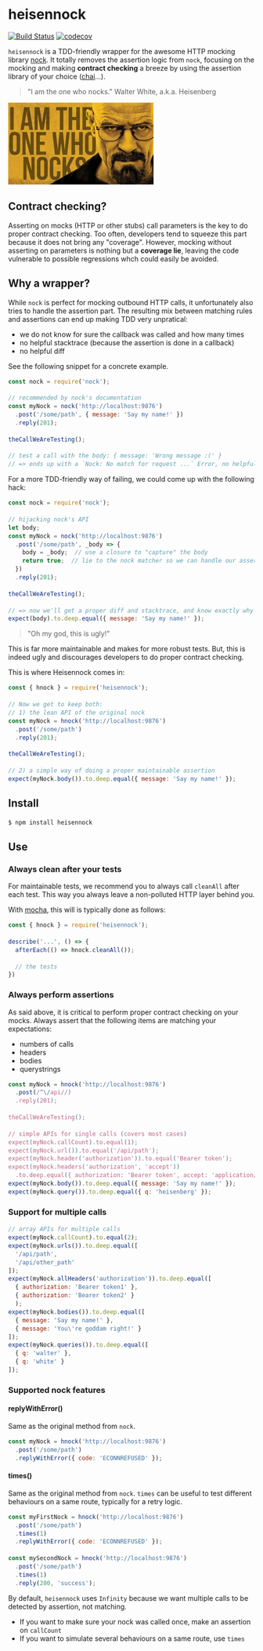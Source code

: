 # heisennock

[![Build Status](https://travis-ci.org/sabiwara/heisennock.svg?branch=master)](https://travis-ci.org/sabiwara/heisennock)
[![codecov](https://codecov.io/gh/sabiwara/heisennock/branch/master/graph/badge.svg)](https://codecov.io/gh/sabiwara/heisennock)

`heisennock` is a TDD-friendly wrapper for the awesome HTTP mocking library [nock](https://github.com/node-nock/nock).
It totally removes the assertion logic from `nock`, focusing on the mocking and making **contract checking** a breeze by using the assertion library of your choice ([chai](http://chaijs.com/)...).

> "I am the one who nocks." Walter White, a.k.a. Heisenberg

![I am the one who knocks](./heisenberg.jpg)

## Contract checking?

Asserting on mocks (HTTP or other stubs) call parameters is the key to do proper contract checking.
Too often, developers tend to squeeze this part because it does not bring any "coverage".
However, mocking without asserting on parameters is nothing but a **coverage lie**,
leaving the code vulnerable to possible regressions whch could easily be avoided.

## Why a wrapper?

While `nock` is perfect for mocking outbound HTTP calls, it unfortunately also tries to handle the assertion part.
The resulting mix between matching rules and assertions can end up making TDD very unpratical:
- we do not know for sure the callback was called and how many times
- no helpful stacktrace (because the assertion is done in a callback)
- no helpful diff

See the following snippet for a concrete example.

```javascript
const nock = require('nock');

// recommended by nock's documentation
const myNock = nock('http://localhost:9876')
  .post('/some/path', { message: 'Say my name!' })
  .reply(201);

theCallWeAreTesting();

// test a call with the body: { message: 'Wrong message :(' }
// => ends up with a `Nock: No match for request ...` Error, no helpful stacktrace
```

For a more TDD-friendly way of failing, we could come up with the following hack:

```javascript
const nock = require('nock');

// hijacking nock's API
let body;
const myNock = nock('http://localhost:9876')
  .post('/some/path', _body => {
    body = _body;  // use a closure to "capture" the body
    return true;  // lie to the nock matcher so we can handle our assertion later
  })
  .reply(201);

theCallWeAreTesting();

// => now we'll get a proper diff and stacktrace, and know exactly why we failed
expect(body).to.deep.equal({ message: 'Say my name!' });
```

> "Oh my god, this is ugly!"

This is far more maintainable and makes for more robust tests.
But, this is indeed ugly and discourages developers to do proper contract checking.

This is where Heisennock comes in:

```javascript
const { hnock } = require('heisennock');

// Now we get to keep both:
// 1) the lean API of the original nock
const myNock = hnock('http://localhost:9876')
  .post('/some/path')
  .reply(201);

theCallWeAreTesting();

// 2) a simple way of doing a proper maintainable assertion
expect(myNock.body()).to.deep.equal({ message: 'Say my name!' });
```

## Install

```sh
$ npm install heisennock
```

## Use

### Always clean after your tests

For maintainable tests, we recommend you to always call `cleanAll` after each test.
This way you always leave a non-polluted HTTP layer behind you.

With [mocha](http://mochajs.org/), this will is typically done as follows:

```javascript
const { hnock } = require('heisennock');

describe('...', () => {
  afterEach(() => hnock.cleanAll());

  // the tests
})
```

### Always perform assertions

As said above, it is critical to perform proper contract checking on your mocks.
Always assert that the following items are matching your expectations:
- numbers of calls
- headers
- bodies
- querystrings

```javascript
const myNock = hnock('http://localhost:9876')
  .post(/^\/api//)
  .reply(201);

theCallWeAreTesting();

// simple APIs for single calls (covers most cases)
expect(myNock.callCount).to.equal(1);
expect(myNock.url()).to.equal('/api/path');
expect(myNock.header('authorization')).to.equal('Bearer token');
expect(myNock.headers('authorization', 'accept'))
  .to.deep.equal({ authorization: 'Bearer token', accept: 'application/json' });
expect(myNock.body()).to.deep.equal({ message: 'Say my name!' });
expect(myNock.query()).to.deep.equal({ q: 'heisenberg' });
```

### Support for multiple calls

```javascript
// array APIs for multiple calls
expect(myNock.callCount).to.equal(2);
expect(myNock.urls()).to.deep.equal([
  '/api/path',
  '/api/other_path'
]);
expect(myNock.allHeaders('authorization')).to.deep.equal([
  { authorization: 'Bearer token1' },
  { authorization: 'Bearer token2' }
  );
expect(myNock.bodies()).to.deep.equal([
  { message: 'Say my name!' },
  { message: 'You\'re goddam right!' }
]);
expect(myNock.queries()).to.deep.equal([
  { q: 'walter' },
  { q: 'white' }
]);
```

### Supported nock features

#### replyWithError()

Same as the original method from `nock`.

```javascript
const myNock = hnock('http://localhost:9876')
  .post('/some/path')
  .replyWithError({ code: 'ECONNREFUSED' });
```

#### times()

Same as the original method from `nock`.
`times` can be useful to test different behaviours on a same route, typically for a retry logic.

```javascript
const myFirstNock = hnock('http://localhost:9876')
  .post('/some/path')
  .times(1)
  .replyWithError({ code: 'ECONNREFUSED' });

const mySecondNock = hnock('http://localhost:9876')
  .post('/some/path')
  .times(1)
  .reply(200, 'success');
```

By default, `heisennock` uses `Infinity` because we want multiple calls to be detected by assertion, not matching.
- If you want to make sure your nock was called once, make an assertion on `callCount`
- If you want to simulate several behaviours on a same route, use `times`
